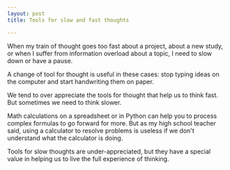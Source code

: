 ```yaml
---
layout: post
title: Tools for slow and fast thoughts

---
```

When my train of thought goes too fast about a project, about a new study, or when I suffer from information overload about a topic, I need to slow down or have a pause.

A change of tool for thought is useful in these cases: stop typing ideas on the computer and start handwriting them on paper.

We tend to over appreciate the tools for thought that help us to think fast. But sometimes we need to think slower. 

Math calculations on a spreadsheet or in Python can help you to process complex formulas to go forward for more. But as my high school teacher said, using a calculator to resolve problems is useless if we don't understand what the calculator is doing.

Tools for slow thoughts are under-appreciated, but they have a special value in helping us to live the full experience of thinking. 